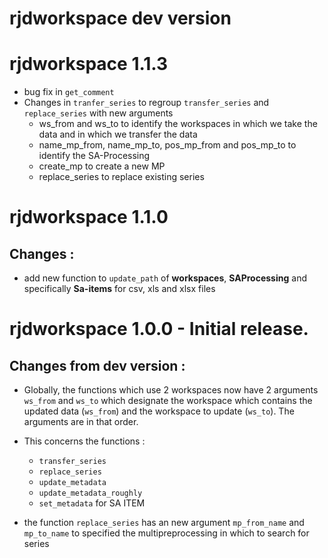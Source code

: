 # rjdworkspace dev version

# rjdworkspace 1.1.3

* bug fix in `get_comment`
* Changes in `tranfer_series` to regroup `transfer_series` and `replace_series` with new arguments
    * ws_from and ws_to to identify the workspaces in which we take the data and in which we transfer the data
    * name_mp_from, name_mp_to, pos_mp_from and pos_mp_to to identify the SA-Processing
    * create_mp to create a new MP
    * replace_series to replace existing series

# rjdworkspace 1.1.0

## Changes :

* add new function to `update_path` of **workspaces**, **SAProcessing** and specifically **Sa-items** for csv, xls and xlsx files


# rjdworkspace 1.0.0 - Initial release.

## Changes from dev version :

* Globally, the functions which use 2 workspaces now have 2 arguments `ws_from` and `ws_to` which designate the workspace which contains the updated data (`ws_from`) and the workspace to update (`ws_to`). The arguments are in that order. 
* This concerns the functions :
    * `transfer_series`
    * `replace_series`
    * `update_metadata`
    * `update_metadata_roughly`
    * `set_metadata` for SA ITEM

* the function `replace_series` has an new argument `mp_from_name` and `mp_to_name` to specified the multipreprocessing in which to search for series
